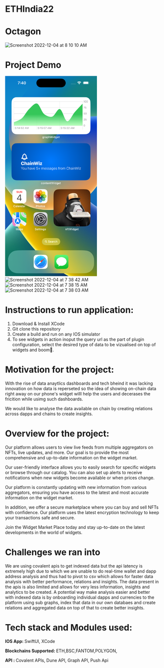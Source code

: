 # ETHIndia22
# Octagon


<img width="250" alt="Screenshot 2022-12-04 at 8 10 10 AM" src="https://user-images.githubusercontent.com/98009279/205471658-f1bf1964-f94e-4e48-8445-0485ca012b69.png">
 
# Project Demo


<img width="300" src="https://github.com/shahabh3003/ETHIndia22/blob/hero/Simulator%20Screen%20Shot%20-%20iPhone%2014%20Pro%20-%202022-12-04%20at%2007.40.39.png?raw=true">

<img width="161" alt="Screenshot 2022-12-04 at 7 38 42 AM" src="https://user-images.githubusercontent.com/98009279/205471704-5f07519c-3565-4fb4-a564-ccefb8f662e0.png">
<img width="341" alt="Screenshot 2022-12-04 at 7 38 15 AM" src="https://user-images.githubusercontent.com/98009279/205471710-518635cf-69f5-4bce-a54f-a10e06b2bb4c.png">
<img width="341" alt="Screenshot 2022-12-04 at 7 38 03 AM" src="https://user-images.githubusercontent.com/98009279/205471712-8801ff1b-a707-433d-b434-b223d56f0b9f.png">

# Instructions to run application:

1. Download & Install XCode
2. Git clone this repository
3. Create a build and run on any IOS simulator
4. To see widgets in action inoput the query url as the part of plugin configuration, select the desired type of data to be vizualised on top of widgets and boom🎉.  

# Motivation for the project:

With the rise of data anaytlics dashboards and tech bheind it was lacking innovation on how data is reperseted so the idea of showing on-chain data right away on our phone's widget willl help the users and  decerases the fricition while usimg such dashboards.

We would like to analyse the data available on chain by creating relations across dapps and chains to create insights.

# Overview for the project:

Our platform allows users to view live feeds from multiple aggregators on NFTs, live updates, and more. Our goal is to provide the most comprehensive and up-to-date information on the widget market.

Our user-friendly interface allows you to easily search for specific widgets or browse through our catalog. You can also set up alerts to receive notifications when new widgets become available or when prices change.

Our platform is constantly updating with new information from various aggregators, ensuring you have access to the latest and most accurate information on the widget market.

In addition, we offer a secure marketplace where you can buy and sell NFTs with confidence. Our platform uses the latest encryption technology to keep your transactions safe and secure.

Join the Widget Market Place today and stay up-to-date on the latest developments in the world of widgets.

# Challenges we ran into

We are using covalent apis to get indexed data but the api latency is extremely high due to which we are unable to do real-time wallet and dapp address analysis and thus had to pivot to csv which allows for faster data analysis with better performance, relations and insights. The data present in the apis is also limited and allows for very less information, insights and analytics to be created. 
A potential way make analysis easier and better with indexed data is by onboarding individual dapps and currencies to the platform using sub graphs, index that data in our own databaes and create relations and aggregated data on top of that to create better insights.

# Tech stack and Modules used:

   <b> IOS App: </b> SwiftUI, XCode 
   
   <b> Blockchains Supported: </b>  ETH,BSC,FANTOM,POLYGON,
   
   <b> API : </b>  Covalent APIs, Dune API, Graph API, Push Api







